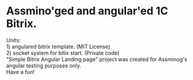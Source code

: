 # Аssmino'ged and angular'ed 1C Bitrix.<br/>
Units: <br/>
     1) angulared bitrix template. (MIT License)<br/>
     2) socket system for bitix start. (Private code)<br/>
"Simple Bitrix Angular Landing page" project was created for Assminog's angular testing purposes only.<br/>
Have a fun!<br/>
